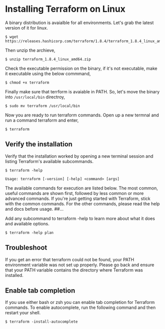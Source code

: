 # Installing Terraform on Linux

A binary distribution is avaialble for all environments. Let's grab the latest version of it for linux.

```
$ wget https://releases.hashicorp.com/terraform/1.8.4/terraform_1.8.4_linux_amd64.zip
```

Then unzip the archieve,

```
$ unzip terraform_1.8.4_linux_amd64.zip
```

Check the executable permission on the binary, if it's not executable, make it executable using the below commmand,

```
$ chmod +x terraform
```

Finally make sure that terrform is avaiable in PATH. So, let's move the binary into `/usr/local/bin` directroy,

```
$ sudo mv terraform /usr/local/bin
```

Now you are ready to run terraform commands. Open up a new termnal and run a command terraform and enter,

```
$ terraform
```

## Verify the installation

Verify that the installation worked by opening a new terminal session and listing Terraform's available subcommands.

```
$ terraform -help
```

```
Usage: terraform [-version] [-help] <command> [args]
```

The available commands for execution are listed below.
The most common, useful commands are shown first, followed by
less common or more advanced commands. If you're just getting
started with Terraform, stick with the common commands. For the
other commands, please read the help and docs before usage.
##...

Add any subcommand to terraform -help to learn more about what it does and available options.

```
$ terraform -help plan
```

## Troubleshoot

If you get an error that terraform could not be found, your PATH environment variable was not set up properly. Please go back and ensure that your PATH variable contains the directory where Terraform was installed.

## Enable tab completion

If you use either bash or zsh you can enable tab completion for Terraform commands. To enable autocomplete, run the following command and then restart your shell.

```
$ terraform -install-autocomplete
```
